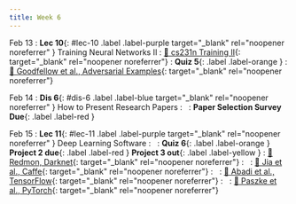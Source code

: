 ```yaml
---
title: Week 6
---
```


Feb 13
: **Lec 10**{: #lec-10 .label .label-purple target="_blank" rel="noopener noreferrer" } Training Neural Networks II
  : [📖 cs231n Training II](https://cs231n.github.io/neural-networks-3/){: target="_blank" rel="noopener noreferrer"}
: **Quiz 5**{: .label .label-orange } 
  : [📖 Goodfellow et al., Adversarial Examples](https://arxiv.org/abs/1412.6572){: target="_blank" rel="noopener noreferrer"}



Feb 14
: **Dis 6**{: #dis-6 .label .label-blue target="_blank" rel="noopener noreferrer" } How to Present Research Papers
  : &nbsp;
: **Paper Selection Survey Due**{: .label .label-red }



Feb 15
: **Lec 11**{: #lec-11 .label .label-purple target="_blank" rel="noopener noreferrer" } Deep Learning Software
  : &nbsp;
: **Quiz 6**{: .label .label-orange } **Project 2 due**{: .label .label-red } **Project 3 out**{: .label .label-yellow }
  : [📖 Redmon, Darknet](https://pjreddie.com/darknet/){: target="_blank" rel="noopener noreferrer"}
: &nbsp;
  : [📖 Jia et al., Caffe](https://arxiv.org/abs/1408.5093){: target="_blank" rel="noopener noreferrer"}
: &nbsp;
  : [📖 Abadi et al., TensorFlow](https://arxiv.org/abs/1603.04467){: target="_blank" rel="noopener noreferrer"}
: &nbsp;
  : [📖 Paszke et al., PyTorch](https://arxiv.org/abs/1912.01703){: target="_blank" rel="noopener noreferrer"}

